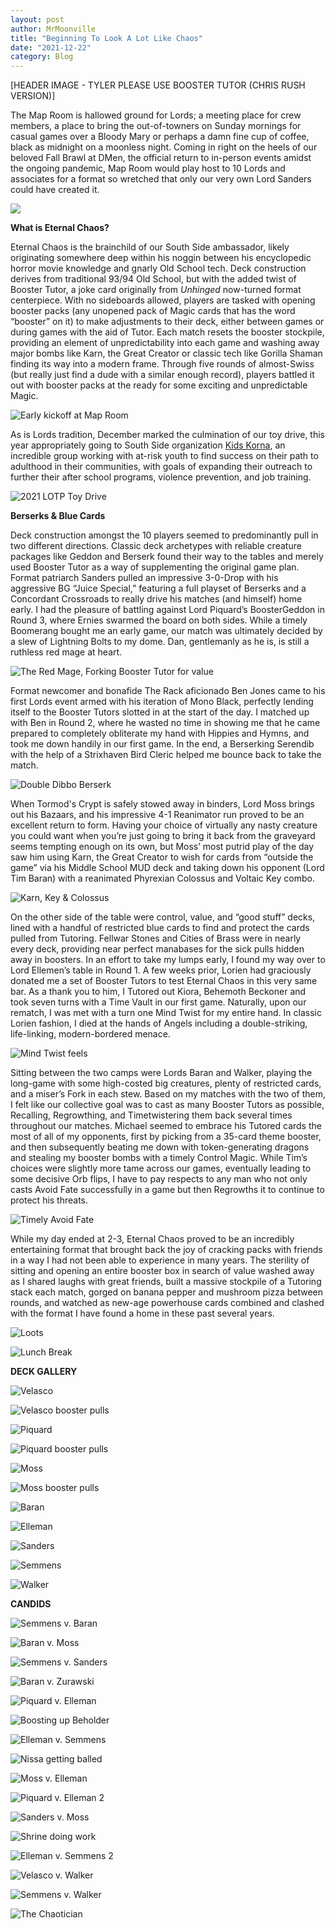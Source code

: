 ```yaml
---
layout: post
author: MrMoonville
title: "Beginning To Look A Lot Like Chaos"
date: "2021-12-22"
category: Blog
---
```


[HEADER IMAGE - TYLER PLEASE USE BOOSTER TUTOR (CHRIS RUSH VERSION)]

The Map Room is hallowed ground for Lords; a meeting place for crew members, a place to bring the out-of-towners on Sunday mornings for casual games over a Bloody Mary or perhaps a damn fine cup of coffee, black as midnight on a moonless night. Coming in right on the heels of our beloved Fall Brawl at DMen, the official return to in-person events amidst the ongoing pandemic, Map Room would play host to 10 Lords and associates for a format so wretched that only our very own Lord Sanders could have created it.

![](/assets/images/christmaschaos/thearm.png)

**What is Eternal Chaos?**

Eternal Chaos is the brainchild of our South Side ambassador, likely originating somewhere deep within his noggin between his encyclopedic horror movie knowledge and gnarly Old School tech. Deck construction derives from traditional 93/94 Old School, but with the added twist of Booster Tutor, a joke card originally from *Unhinged* now-turned format centerpiece. With no sideboards allowed, players are tasked with opening booster packs (any unopened pack of Magic cards that has the word “booster” on it) to make adjustments to their deck, either between games or during games with the aid of Tutor. Each match resets the booster stockpile, providing an element of unpredictability into each game and washing away major bombs like Karn, the Great Creator or classic tech like Gorilla Shaman finding its way into a modern frame. Through five rounds of almost-Swiss (but really just find a dude with a similar enough record), players battled it out with booster packs at the ready for some exciting and unpredictable Magic.

![Early kickoff at Map Room](/assets/images/christmaschaos/roundone.jpg)

As is Lords tradition, December marked the culmination of our toy drive, this year appropriately going to South Side organization [Kids Korna](http://www.thekidzkorna.com/), an incredible group working with at-risk youth to find success on their path to adulthood in their communities, with goals of expanding their outreach to further their after school programs, violence prevention, and job training.

![2021 LOTP Toy Drive](/assets/images/christmaschaos/toyhaul.jpg)

**Berserks & Blue Cards**

Deck construction amongst the 10 players seemed to predominantly pull in two different directions. Classic deck archetypes with reliable creature packages like Geddon and Berserk found their way to the tables and merely used Booster Tutor as a way of supplementing the original game plan. Format patriarch Sanders pulled an impressive 3-0-Drop with his aggressive BG “Juice Special,” featuring a full playset of Berserks and a Concordant Crossroads to really drive his matches (and himself) home early. I had the pleasure of battling against Lord Piquard’s BoosterGeddon in Round 3, where Ernies swarmed the board on both sides. While a timely Boomerang bought me an early game, our match was ultimately decided by a slew of Lightning Bolts to my dome. Dan, gentlemanly as he is, is still a ruthless red mage at heart.

![The Red Mage, Forking Booster Tutor for value](/assets/images/christmaschaos/fork.jpg)

Format newcomer and bonafide The Rack aficionado Ben Jones came to his first Lords event armed with his iteration of Mono Black, perfectly lending itself to the Booster Tutors slotted in at the start of the day. I matched up with Ben in Round 2, where he wasted no time in showing me that he came prepared to completely obliterate my hand with Hippies and Hymns, and took me down handily in our first game. In the end, a Berserking Serendib with the help of a Strixhaven Bird Cleric helped me bounce back to take the match.

![Double Dibbo Berserk](/assets/images/christmaschaos/doubleberserk.jpg)

When Tormod's Crypt is safely stowed away in binders, Lord Moss brings out his Bazaars, and his impressive 4-1 Reanimator run proved to be an excellent return to form. Having your choice of virtually any nasty creature you could want when you’re just going to bring it back from the graveyard seems tempting enough on its own, but Moss’ most putrid play of the day saw him using Karn, the Great Creator to wish for cards from “outside the game” via his Middle School MUD deck and taking down his opponent (Lord Tim Baran) with a reanimated Phyrexian Colossus and Voltaic Key combo.

![Karn, Key & Colossus](/assets/images/christmaschaos/colossus.jpg)

On the other side of the table were control, value, and “good stuff” decks, lined with a handful of restricted blue cards to find and protect the cards pulled from Tutoring. Fellwar Stones and Cities of Brass were in nearly every deck, providing near perfect manabases for the sick pulls hidden away in boosters. In an effort to take my lumps early, I found my way over to Lord Ellemen’s table in Round 1. A few weeks prior, Lorien had graciously donated me a set of Booster Tutors to test Eternal Chaos in this very same bar. As a thank you to him, I Tutored out Kiora, Behemoth Beckoner and took seven turns with a Time Vault in our first game. Naturally, upon our rematch, I was met with a turn one Mind Twist for my entire hand. In classic Lorien fashion, I died at the hands of Angels including a double-striking, life-linking, modern-bordered menace.

![Mind Twist feels](/assets/images/christmaschaos/twisted.jpg)

Sitting between the two camps were Lords Baran and Walker, playing the long-game with some high-costed big creatures, plenty of restricted cards, and a miser’s Fork in each stew. Based on my matches with the two of them, I felt like our collective goal was to cast as many Booster Tutors as possible, Recalling, Regrowthing, and Timetwistering them back several times throughout our matches. Michael seemed to embrace his Tutored cards the most of all of my opponents, first by picking from a 35-card theme booster, and then subsequently beating me down with token-generating dragons and stealing my booster bombs with a timely Control Magic. While Tim’s choices were slightly more tame across our games, eventually leading to some decisive Orb flips, I have to pay respects to any man who not only casts Avoid Fate successfully in a game but then Regrowths it to continue to protect his threats.

![Timely Avoid Fate](/assets/images/christmaschaos/baranvelasco.jpg)

While my day ended at 2-3, Eternal Chaos proved to be an incredibly entertaining format that brought back the joy of cracking packs with friends in a way I had not been able to experience in many years. The sterility of sitting and opening an entire booster box in search of value washed away as I shared laughs with great friends, built a massive stockpile of a Tutoring stack each match, gorged on banana pepper and mushroom pizza between rounds, and watched as new-age powerhouse cards combined and clashed with the format I have found a home in these past several years.

![Loots](/assets/images/christmaschaos/loots.jpg)

![Lunch Break](/assets/images/christmaschaos/pizzatoys.jpg)

**DECK GALLERY**

![Velasco](/assets/images/christmaschaos/decklists/velasco.jpg)

![Velasco booster pulls](/assets/images/christmaschaos/decklists/velascopulls.jpg)

![Piquard](/assets/images/christmaschaos/decklists/piquard.jpg)

![Piquard booster pulls](/assets/images/christmaschaos/decklists/piquardopulls.jpg)

![Moss](/assets/images/christmaschaos/decklists/moss.jpg)

![Moss booster pulls](/assets/images/christmaschaos/decklists/mosspulls.jpg)

![Baran](/assets/images/christmaschaos/decklists/baran.jpg)

![Elleman](/assets/images/christmaschaos/decklists/elleman.jpg)

![Sanders](/assets/images/christmaschaos/decklists/sanders.jpg)

![Semmens](/assets/images/christmaschaos/decklists/semmens.jpg)

![Walker](/assets/images/christmaschaos/decklists/walker.jpg)

**CANDIDS**

![Semmens v. Baran](/assets/images/christmaschaos/candids/semmensbaran.jpg)

![Baran v. Moss](/assets/images/christmaschaos/candids/baranmoss.jfif)

![Semmens v. Sanders](/assets/images/christmaschaos/candids/semmenssanders.jpg)

![Baran v. Zurawski](/assets/images/christmaschaos/candids/baranscatman.jfif)

![Piquard v. Elleman](/assets/images/christmaschaos/candids/piquardelleman.jfif)

![Boosting up Beholder](/assets/images/christmaschaos/candids/mosswalker.jpg)

![Elleman v. Semmens](/assets/images/christmaschaos/candids/ellemansemmens.jpg)

![Nissa getting balled](/assets/images/christmaschaos/candids/semmenselleman.jpg)

![Moss v. Elleman](/assets/images/christmaschaos/candids/mosselleman.jpg)

![Piquard v. Elleman 2](/assets/images/christmaschaos/candids/piquardelleman2.jpg)

![Sanders v. Moss](/assets/images/christmaschaos/candids/sandersmoss.jpg)

![Shrine doing work](/assets/images/christmaschaos/candids/sandersshrine.jpg)

![Elleman v. Semmens 2](/assets/images/christmaschaos/candids/ellemansemmens2.jpg)

![Velasco v. Walker](/assets/images/christmaschaos/candids/velascowalker.jpg)

![Semmens v. Walker](/assets/images/christmaschaos/candids/semmenswalker.jpg)

![The Chaotician](/assets/images/christmaschaos/candids/chaotician.jpg)
